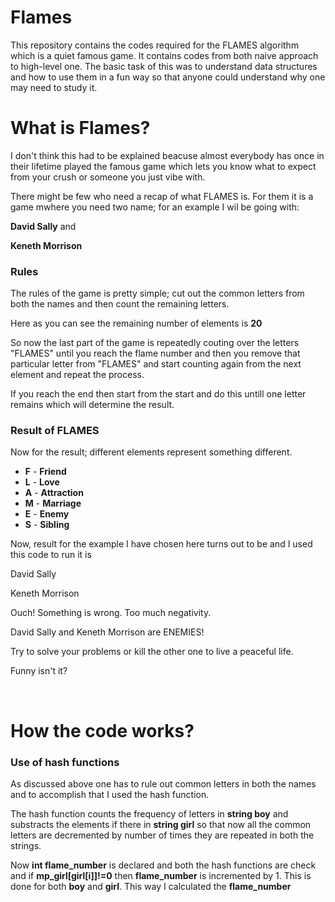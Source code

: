 # Flames
This repository contains the codes required for the FLAMES algorithm which is a quiet famous game. It contains codes from both naive approach to high-level one. The basic task of this was to understand data structures and how to use them in a fun way so that anyone could understand why one may need to study it.
<br>
<h1>What is Flames?</h1>
<p>I don't think this had to be explained beacuse almost everybody has once in their lifetime played the famous game which lets you know what to expect from your crush or someone you just vibe with.</p>
<p>There might be few who need a recap of what FLAMES is. For them it is a game mwhere you need two name; for an example I wil be going with:</p>
<p><b>David Sally</b> and</p>
<p><b>Keneth Morrison</b></p>
<h3>Rules</h3>
<p>The rules of the game is pretty simple; cut out the common letters from both the names and then count the remaining letters.</p>
<p>Here as you can see the remaining number of elements is <b>20</b></p>
<p>So now the last part of the game is repeatedly couting over the letters "FLAMES" until you reach the flame number and then you remove that particular letter from "FLAMES" and start counting again from the next element and repeat the process.</p>
<p>If you reach the end then start from the start and do this untill one letter remains which will determine the result.</p>
<h3>Result of FLAMES</h3>
<p>Now for the result; different elements represent something different.</p>
<ul>
  <li><b>F</b> - <b>Friend</b></li>
  <li><b>L</b> - <b>Love</b></li>
  <li><b>A</b> - <b>Attraction</b></li>
  <li><b>M</b> - <b>Marriage</b></li>
  <li><b>E</b> - <b>Enemy</b></li>
  <li><b>S</b> - <b>Sibling</b></li>
</ul>
<p>Now, result for the example I have chosen here turns out to be and I used this code to run it is</p>
<p>David Sally</p>
<p>Keneth Morrison</p>
<p>Ouch! Something is wrong. Too much negativity.</p>
<p>David Sally and Keneth Morrison are ENEMIES!</p>
<p>Try to solve your problems or kill the other one to live a peaceful life.</p>
<p>Funny isn't it?</p>
<br>
<h1>How the code works?</h1>
<h3>Use of hash functions</h3>
<p>As discussed above one has to rule out common letters in both the names and to accomplish that I used the hash function.</p>
<p>The hash function counts the frequency of letters in <b>string boy</b> and substracts the elements if there in <b> string girl</b> so that now all the common letters are decremented by number of times they are repeated in both the strings.</p>
<p>Now <b>int flame_number</b> is declared and both the hash functions are check and if <b>mp_girl[girl[i]]!=0</b> then <b>flame_number</b> is incremented by 1. This is done for both <b>boy</b> and <b>girl</b>. This way I calculated the <b>flame_number</b></p>